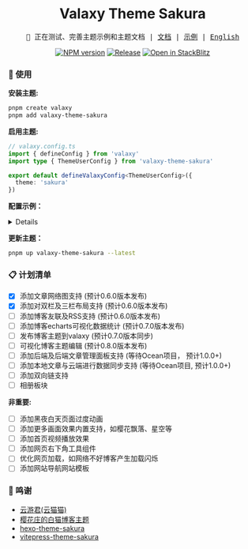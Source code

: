 <h1 align="center">Valaxy Theme Sakura</h1>
<pre align="center">
🧪 正在测试、完善主题示例和主题文档 | <a href="https://sakura.valaxy.site/">文档</a> | <a href="https://sakura.wrxinyue.org/">示例</a> | <a href="./README-en.md">English</a>
</pre>

<p align="center">
<a href="https://www.npmjs.com/package/valaxy-theme-sakura" rel="nofollow"><img src="https://img.shields.io/npm/v/valaxy-theme-sakura?color=0078E7" alt="NPM version"></a>
<a href="https://github.com/WRXinYue/valaxy-theme-sakura/actions/workflows/release.yml"><img src="https://github.com/WRXinYue/valaxy-theme-sakura/actions/workflows/release.yml/badge.svg" alt="Release"></a>
<a href="https://stackblitz.com/edit/stackblitz-starters-tqdtk7?file=README.md"><img src="https://developer.stackblitz.com/img/open_in_stackblitz_small.svg" alt="Open in StackBlitz"></a>
</p>

### 🚀 使用

**安装主题:**

~~~bash
pnpm create valaxy
pnpm add valaxy-theme-sakura
~~~

**启用主题:**

~~~ts
// valaxy.config.ts
import { defineConfig } from 'valaxy'
import type { ThemeUserConfig } from 'valaxy-theme-sakura'

export default defineValaxyConfig<ThemeUserConfig>({
  theme: 'sakura'
})
~~~

**配置示例：**

<details>

```ts
// valaxy.config.ts
import { defineValaxyConfig } from 'valaxy'
import type { ThemeUserConfig } from 'valaxy-theme-sakura'

/**
 * User Config
 */
export default defineValaxyConfig<ThemeUserConfig>({
  // site config see site.config.ts

  theme: 'sakura',

  themeConfig: {
    // colors: {
    //   primary: '#e67474',
    // },

    navbarTitle: ['かなしい', 'の', '心悦'],

    favicon: false, // 导航栏图标
    animation: true,

    headerWallpaper: {
      // 壁纸支持图片及视频
      title: 'Hello, sakura',
      motto: 'You got to put the past behind you before you can move on.',
      urls: [
        'https://wrxinyue-images.s3.bitiful.net/wallpaper/Genshin Impact - Yae Miko (4) Cybust PC.mp4',
        'https://wrxinyue-images.s3.bitiful.net/pc-wallpaper/wallhaven-yxwy7k.jpg'
      ],
      // 背景样式选项:
      // - '': 无特效，显示原图
      // - 'filter-dim': 阴影效果
      // - 'filter-grid': 横条效果
      // - 'filter-dot': 点点效果
      style: '',
    },

    articlePinned: [
      {
        title: 'Valaxy Theme Sakura',
        desc: '本站使用的 valaxy sakura 主题',
        img: 'https://wrxinyue-images.s3.bitiful.net/pc-wallpaper/wallhaven-d6mryl.jpg',
        link: '/posts/theme-sakura',
      },
      {
        title: 'Valaxy sakura theme docs',
        desc: '主题文档',
        img: 'https://wrxinyue-images.s3.bitiful.net/pc-wallpaper/wallhaven-gpxyed.jpg',
        link: 'https://sakura-docs.wrxinyue.org/',
      },
      {
        title: '示例站点',
        desc: '(暂无)',
        img: 'https://wrxinyue-images.s3.bitiful.net/pc-wallpaper/wallhaven-jxqgjw.jpg',
      },
    ],

    pagination: {
      animation: true,
      infiniteScrollOptions: {
        preload: true,
      },
    },

    article: {
      navigationMerge: true,
    },

    // 导航栏
    navbar: [
      {
        text: '🌈 首页',
        link: '/',
      },
      {
        text: '分类',
        link: '/categories',
      },
      {
        text: '标签',
        link: '/tags',
      },
      // {
      //   text: '☄️ 其他',
      //   link: '/',
      //   submenu: [],
      // },
      // {
      //   text: '📌 关于我',
      //   link: '/',
      // },
      {
        text: '🔦 时光轴',
        link: '/archives',
      },
      {
        text: '🍻 友情链接',
        link: 'https://github.com/YunYouJun/valaxy',
        submenu: [
          {
            text: 'GitHub',
            icon: 'i-ri-github-fill',
            link: 'https://github.com/WRXinYue/valaxy-theme-sakura',
          },
          {
            text: 'Discord',
            icon: 'i-ri-discord-fill',
            link: 'https://discord.gg/sGe4U4p4CK',
          },
          {
            text: 'Valaxy →',
            icon: 'i-ri-cloud-fill',
            link: 'https://github.com/YunYouJun/valaxy',
          },
        ],
      },
      {
        text: 'RSS',
        icon: 'i-ri-rss-fill',
        link: 'https://sakura.wrxinyue.org/atom.xml',
      },
    ],

    sidebar: [
      {
        text: '首页',
        icon: 'i-ri-home-4-line',
        link: '/',
      },
      {
        locale: 'menu.archives',
        icon: 'i-ri-archive-line',
        link: '/archives/',
      },
      {
        locale: 'menu.categories',
        icon: 'i-ri-folder-2-line',
        link: '/categories/',
      },
      {
        locale: 'menu.tags',
        icon: 'i-ri-price-tag-3-line',
        link: '/tags/',
      },
    ],

    // 页脚配置
    footer: {
      since: 2024,

      icon: {
        img: '/favicon-16x16.ico',
        animated: true,
        url: 'https://wrxinyue.org',
        title: 'WRXinYue',
      },
    },
  },
})
```

更多示例请见[Sakura配置示例](https://sakura.valaxy.site/examples/config)

<br></details>

**更新主题：**

~~~bash
pnpm up valaxy-theme-sakura --latest
~~~

### 📋 计划清单

- [x] 添加文章网络图支持 (预计0.6.0版本发布)
- [x] 添加对双栏及三栏布局支持 (预计0.6.0版本发布)
- [ ] 添加博客友联及RSS支持 (预计0.6.0版本发布)
- [ ] 添加博客echarts可视化数据统计 (预计0.7.0版本发布)
- [ ] 发布博客主题到valaxy (预计0.7.0版本同步)
- [ ] 可视化博客主题编辑 (预计0.8.0版本发布)
- [ ] 添加后端及后端文章管理面板支持 (等待Ocean项目， 预计1.0.0+)
- [ ] 添加本地文章与云端进行数据同步支持 (等待Ocean项目, 预计1.0.0+)
- [ ] 添加双向链支持
- [ ] 相册板块

**非重要:**

- [ ] 添加黑夜白天页面过度动画
- [ ] 添加更多画面效果内置支持，如樱花飘落、星空等
- [ ] 添加首页视频播放效果
- [ ] 添加网页右下角工具组件
- [ ] 优化网页加载，如网络不好博客产生加载闪烁
- [ ] 添加网站导航网站模板

### 🌟 鸣谢

- [云游君(云猫猫)](https://valaxy.site/)
- [樱花庄的白猫博客主题](https://github.com/mashirozx/sakura)
- [hexo-theme-sakura](https://github.com/honjun/hexo-theme-sakura)
- [vitepress-theme-sakura](https://github.com/flaribbit/vitepress-theme-sakura)
